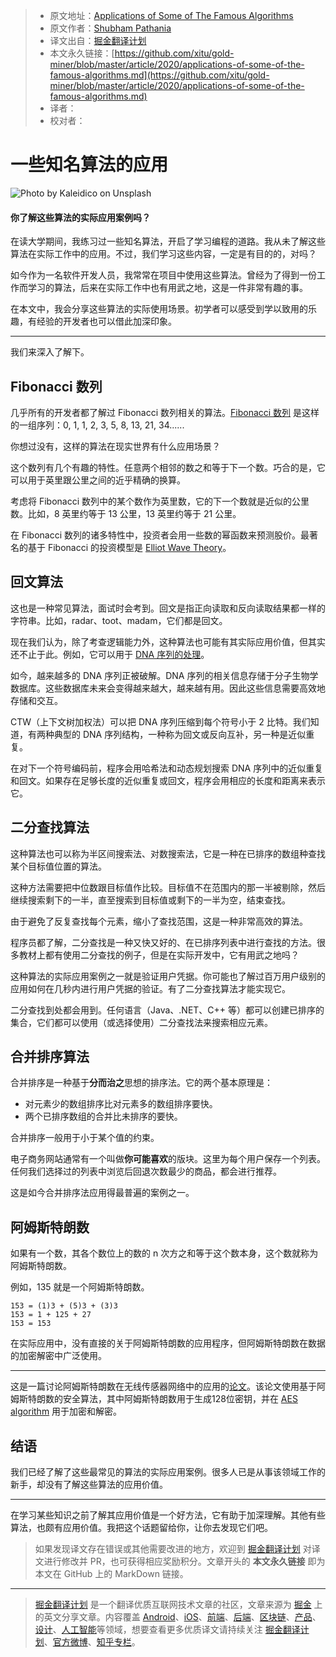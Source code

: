 > * 原文地址：[Applications of Some of The Famous Algorithms](https://levelup.gitconnected.com/applications-of-some-of-the-famous-algorithms-cdaecee58ed1)
> * 原文作者：[Shubham Pathania](https://medium.com/@spathania08)
> * 译文出自：[掘金翻译计划](https://github.com/xitu/gold-miner)
> * 本文永久链接：[https://github.com/xitu/gold-miner/blob/master/article/2020/applications-of-some-of-the-famous-algorithms.md](https://github.com/xitu/gold-miner/blob/master/article/2020/applications-of-some-of-the-famous-algorithms.md)
> * 译者：
> * 校对者：

# 一些知名算法的应用

![Photo by [Kaleidico](https://unsplash.com/@kaleidico?utm_source=medium&utm_medium=referral) on [Unsplash](https://unsplash.com?utm_source=medium&utm_medium=referral)](https://cdn-images-1.medium.com/max/10804/0*d-YSolz0sbA5uAkw)

#### 你了解这些算法的实际应用案例吗？

在读大学期间，我练习过一些知名算法，开启了学习编程的道路。我从未了解这些算法在实际工作中的应用。不过，我们学习这些内容，一定是有目的的，对吗？

如今作为一名软件开发人员，我常常在项目中使用这些算法。曾经为了得到一份工作而学习的算法，后来在实际工作中也有用武之地，这是一件非常有趣的事。

在本文中，我会分享这些算法的实际使用场景。初学者可以感受到学以致用的乐趣，有经验的开发者也可以借此加深印象。

---

我们来深入了解下。

## Fibonacci 数列

几乎所有的开发者都了解过 Fibonacci 数列相关的算法。[Fibonacci 数列](https://en.wikipedia.org/wiki/Fibonacci_number) 是这样的一组序列：0, 1, 1, 2, 3, 5, 8, 13, 21, 34......

你想过没有，这样的算法在现实世界有什么应用场景？

这个数列有几个有趣的特性。任意两个相邻的数之和等于下一个数。巧合的是，它可以用于英里跟公里之间的近乎精确的换算。

考虑将 Fibonacci 数列中的某个数作为英里数，它的下一个数就是近似的公里数。比如，8 英里约等于 13 公里，13 英里约等于 21 公里。

在 Fibonacci 数列的诸多特性中，投资者会用一些数的幂函数来预测股价。最著名的基于 Fibonacci 的投资模型是 [Elliot Wave Theory](https://elitecurrensea.com/education/elliott-wave-patterns-fibonacci-relationships-core-reference-guide/)。

## 回文算法

这也是一种常见算法，面试时会考到。回文是指正向读取和反向读取结果都一样的字符串。比如，radar、toot、madam，它们都是回文。

现在我们认为，除了考查逻辑能力外，这种算法也可能有其实际应用价值，但其实还不止于此。例如，它可以用于 [DNA 序列的处理](https://pubmed.ncbi.nlm.nih.gov/11700586/)。

如今，越来越多的 DNA 序列正被破解。DNA 序列的相关信息存储于分子生物学数据库。这些数据库未来会变得越来越大，越来越有用。因此这些信息需要高效地存储和交互。

CTW（上下文树加权法）可以把 DNA 序列压缩到每个符号小于 2 比特。我们知道，有两种典型的 DNA 序列结构，一种称为回文或反向互补，另一种是近似重复。

在对下一个符号编码前，程序会用哈希法和动态规划搜索 DNA 序列中的近似重复和回文。如果存在足够长度的近似重复或回文，程序会用相应的长度和距离来表示它。

## 二分查找算法

这种算法也可以称为半区间搜索法、对数搜索法，它是一种在已排序的数组种查找某个目标值位置的算法。

这种方法需要把中位数跟目标值作比较。目标值不在范围内的那一半被剔除，然后继续搜索剩下的一半，直至搜索到目标值或剩下的一半为空，结束查找。

由于避免了反复查找每个元素，缩小了查找范围，这是一种非常高效的算法。

程序员都了解，二分查找是一种又快又好的、在已排序列表中进行查找的方法。很多教材上都有使用二分查找的例子，但是在实际开发中，它有用武之地吗？

这种算法的实际应用案例之一就是验证用户凭据。你可能也了解过百万用户级别的应用如何在几秒内进行用户凭据的验证。有了二分查找算法才能实现它。

二分查找到处都会用到。任何语言（Java、.NET、C++ 等）都可以创建已排序的集合，它们都可以使用（或选择使用）二分查找法来搜索相应元素。

## 合并排序算法

合并排序是一种基于**分而治之**思想的排序法。它的两个基本原理是：

* 对元素少的数组排序比对元素多的数组排序要快。
* 两个已排序数组的合并比未排序的要快。

合并排序一般用于小于某个值的约束。

电子商务网站通常有一个叫做**你可能喜欢**的版块。这里为每个用户保存一个列表。任何我们选择过的列表中浏览后回退次数最少的商品，都会进行推荐。

这是如今合并排序法应用得最普遍的案例之一。

## 阿姆斯特朗数

如果有一个数，其各个数位上的数的 n 次方之和等于这个数本身，这个数就称为阿姆斯特朗数。

例如，135 就是一个阿姆斯特朗数。

```
153 = (1)3 + (5)3 + (3)3
153 = 1 + 125 + 27
153 = 153
```

在实际应用中，没有直接的关于阿姆斯特朗数的应用程序，但阿姆斯特朗数在数据的加密解密中广泛使用。

---

这是一篇讨论阿姆斯特朗数在无线传感器网络中的应用的[论文](https://www.ijitee.org/download/volume-1-issue-1/)。该论文使用基于阿姆斯特朗数的安全算法，其中阿姆斯特朗数用于生成128位密钥，并在 [AES algorithm](https://en.wikipedia.org/wiki/Advanced_Encryption_Standard) 用于加密和解密。

## 结语

我们已经了解了这些最常见的算法的实际应用案例。很多人已是从事该领域工作的新手，却没有了解这些算法的应用价值。

---

在学习某些知识之前了解其应用价值是一个好方法，它有助于加深理解。其他有些算法，也颇有应用价值。我把这个话题留给你，让你去发现它们吧。

> 如果发现译文存在错误或其他需要改进的地方，欢迎到 [掘金翻译计划](https://github.com/xitu/gold-miner) 对译文进行修改并 PR，也可获得相应奖励积分。文章开头的 **本文永久链接** 即为本文在 GitHub 上的 MarkDown 链接。

---

> [掘金翻译计划](https://github.com/xitu/gold-miner) 是一个翻译优质互联网技术文章的社区，文章来源为 [掘金](https://juejin.im) 上的英文分享文章。内容覆盖 [Android](https://github.com/xitu/gold-miner#android)、[iOS](https://github.com/xitu/gold-miner#ios)、[前端](https://github.com/xitu/gold-miner#前端)、[后端](https://github.com/xitu/gold-miner#后端)、[区块链](https://github.com/xitu/gold-miner#区块链)、[产品](https://github.com/xitu/gold-miner#产品)、[设计](https://github.com/xitu/gold-miner#设计)、[人工智能](https://github.com/xitu/gold-miner#人工智能)等领域，想要查看更多优质译文请持续关注 [掘金翻译计划](https://github.com/xitu/gold-miner)、[官方微博](http://weibo.com/juejinfanyi)、[知乎专栏](https://zhuanlan.zhihu.com/juejinfanyi)。
